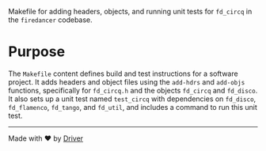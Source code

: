 <!--------------------------------------------------------------------------------->
<!-- IMPORTANT: This file is auto-generated by Driver (https://driver.ai). -------->
<!-- Manual edits may be overwritten on future commits. --------------------------->
<!--------------------------------------------------------------------------------->

Makefile for adding headers, objects, and running unit tests for `fd_circq` in the `firedancer` codebase.

# Purpose
The `Makefile` content defines build and test instructions for a software project. It adds headers and object files using the `add-hdrs` and `add-objs` functions, specifically for `fd_circq.h` and the objects `fd_circq` and `fd_disco`. It also sets up a unit test named `test_circq` with dependencies on `fd_disco`, `fd_flamenco`, `fd_tango`, and `fd_util`, and includes a command to run this unit test.

---
Made with ❤️ by [Driver](https://www.driver.ai/)
